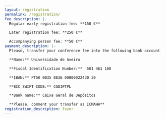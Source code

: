 ```yaml
---
layout: registration
permalink: /registration/
fee_description: |-
  Regular early registration fee: **150 €**

  Later registration fee: **250 €**  

  Accompanying person fee: **50 €**
payment_description: |-
  Please, transfer your conference fee into the following bank account:  

  **Name:** Universidade de Aveiro

  **Fiscal Identification Number:**  501 461 108

  **IBAN:** PT50 0035 0836 00000022430 30 

  **BIC SWIFT CODE:** CGDIPTPL

  **Bank name:** Caixa Geral de Depósitos 

  **Please, comment your transfer as ICMAHA**
registration_description: fazer
---
```


